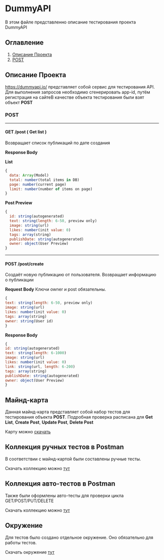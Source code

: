 # DummyAPI
В этом файле представленно описание тестирования проекта DummyAPI


## Оглавление
1. [Описание Проекта](#Описание-Проекта)
2. [POST](#POST)




## Описание Проекта 
https://dummyapi.io/ представляет собой сервис для тестирования API. Для выполнения запросов необходимо сгенерировать app-id, путём регистрация на сайтеВ качестве объекта тестирования были взят объект **POST**

### POST
___
#### GET /post ( Get list )
Возвращает список публикаций по дате создания


**Response Body**

**List**
```js
{
  data: Array(Model)
  total: number(total items in DB)
  page: number(current page)
  limit: number(number of items on page)
}
```

**Post Preview**
```js
{
  id: string(autogenerated)
  text: string(length: 6-50, preview only)
  image: string(url)
  likes: number(init value: 0)
  tags: array(string)
  publishDate: string(autogenerated)
  owner: object(User Preview)
}
```

___
#### POST /post/create 
Создаёт новую публикацию от пользователя. Возвращает информацию о публикации


**Request Body**
Ключи owner и post обязательны.
```js
{
text: string(length: 6-50, preview only)
image: string(url)
likes: number(init value: 0)
tags: array(string)
owner: string(User id)
}
```

**Response Body**
```js
{
id: string(autogenerated)
text: string(length: 6-1000)
image: string(url)
likes: number(init value: 0)
link: string(url, length: 6-200)
tags: array(string)
publishDate: string(autogenerated)
owner: object(User Preview)
}
```

## Майнд-карта
Данная майнд-карта представляет собой набор тестов для тестирования объекта **POST**. Подробная проверка расписана для **Get List**, **Create Post**, **Update Post**, **Delete Post**

Карту можно [скачать](https://github.com/MrFabler/DummyAPI/blob/main/DummyAPIGitHub.xmind)

## Коллекция ручных тестов в Postman
В соответствии с майнд-картой были составлены ручные тесты.

Скачать коллекцию можно [тут](https://github.com/MrFabler/DummyAPI/blob/main/DummyAPI.postman_collection_For_Github.json)

## Коллекция авто-тестов в Postman
Также были оформлены авто-тесты для проверки цикла GET/POST/PUT/DELETE

Скачать коллекцию можно [тут](https://github.com/MrFabler/DummyAPI/blob/main/DummyAPI_Auto_Test.postman_collection_For_Github.json)

## Окружение
Для тестов было создано отдельное окружение. Оно обязательно для работы тестов.

Скачать окружение [тут](https://github.com/MrFabler/DummyAPI/blob/main/DummyAPI_environment.postman_environment_For_Github.json)
